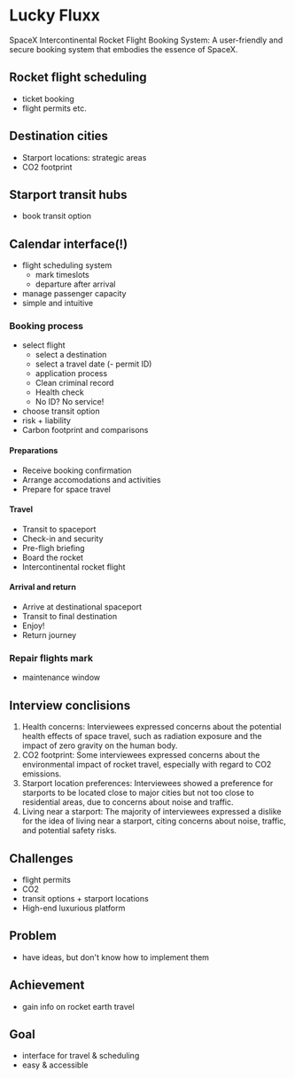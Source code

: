# Lucky Fluxx
SpaceX Intercontinental Rocket Flight Booking System:
A user-friendly and secure booking system that embodies the essence of SpaceX.

## Rocket flight scheduling
- ticket booking
- flight permits etc.

## Destination cities
- Starport locations: strategic areas
- CO2 footprint

## Starport transit hubs
- book transit option

## Calendar interface(!)
- flight scheduling system
  - mark timeslots
  - departure after arrival
- manage passenger capacity
- simple and intuitive
### Booking process
- select flight
    - select a destination
    - select a travel date
(- permit ID)
    - application process
    - Clean criminal record
    - Health check
    - No ID? No service!
- choose transit option
- risk + liability
- Carbon footprint and comparisons
#### Preparations
- Receive booking confirmation
- Arrange accomodations and activities
- Prepare for space travel
#### Travel
- Transit to spaceport
- Check-in and security
- Pre-fligh briefing
- Board the rocket
- Intercontinental rocket flight
#### Arrival and return
- Arrive at destinational spaceport
- Transit to final destination
- Enjoy!
- Return journey

### Repair flights mark
- maintenance window

## Interview conclisions
1. Health concerns: Interviewees expressed concerns about the potential health effects of space travel, such as radiation exposure and the impact of zero gravity on the human body.
2. CO2 footprint: Some interviewees expressed concerns about the environmental impact of rocket travel, especially with regard to CO2 emissions.
3. Starport location preferences: Interviewees showed a preference for starports to be located close to major cities but not too close to residential areas, due to concerns about noise and traffic.
4. Living near a starport: The majority of interviewees expressed a dislike for the idea of living near a starport, citing concerns about noise, traffic, and potential safety risks.


## Challenges
- flight permits
- CO2
- transit options + starport locations
- High-end luxurious platform

## Problem
- have ideas, but don't know how to implement them

## Achievement
- gain info on rocket earth travel

## Goal
- interface for travel & scheduling
- easy & accessible